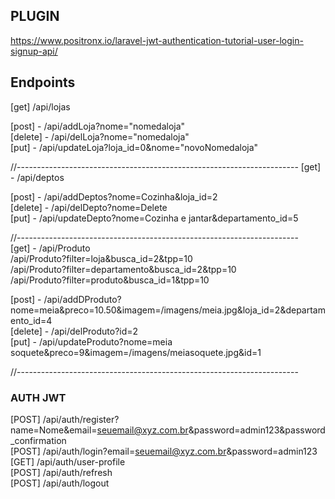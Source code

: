 ## PLUGIN
https://www.positronx.io/laravel-jwt-authentication-tutorial-user-login-signup-api/  

## Endpoints
[get]     /api/lojas   
 
[post]   - /api/addLoja?nome="nomedaloja"  
[delete] - /api/delLoja?nome="nomedaloja"  
[put]    - /api/updateLoja?loja_id=0&nome="novoNomedaloja"  
  
//----------------------------------------------------------------------
[get] -    /api/deptos    

[post] -   /api/addDeptos?nome=Cozinha&loja_id=2  
[delete] - /api/delDepto?nome=Delete  
[put] -    /api/updateDepto?nome=Cozinha e jantar&departamento_id=5   
  
//----------------------------------------------------------------------  
[get] - /api/Produto  
        /api/Produto?filter=loja&busca_id=2&tpp=10    
        /api/Produto?filter=departamento&busca_id=2&tpp=10   
        /api/Produto?filter=produto&busca_id=1&tpp=10  

[post]   - /api/addDProduto?nome=meia&preco=10.50&imagem=/imagens/meia.jpg&loja_id=2&departamento_id=4  
[delete] - /api/delProduto?id=2  
[put]    - /api/updateProduto?nome=meia soquete&preco=9&imagem=/imagens/meiasoquete.jpg&id=1 
  
//----------------------------------------------------------------------  
<h3>AUTH JWT</h3>  
  
[POST]	/api/auth/register?name=Nome&email=seuemail@xyz.com.br&password=admin123&password_confirmation  
[POST]	/api/auth/login?email=seuemail@xyz.com.br&password=admin123
[GET]	/api/auth/user-profile  
[POST]	/api/auth/refresh  
[POST]	/api/auth/logout  